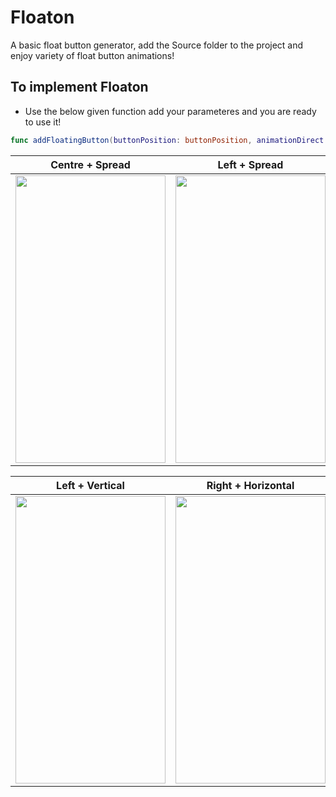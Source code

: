# Floaton

A basic float button generator, add the Source folder to the project and enjoy variety of float button animations!

## To implement Floaton
* Use the below given function add your parameteres and you are ready to use it!
```swift
func addFloatingButton(buttonPosition: buttonPosition, animationDirect: animationDirection, buttonPointSize: CGFloat, imageType: imageType, images:[String], imageSizes:[CGFloat], floatonTintColors: [UIColor], floatonBGColor: [UIColor], view: UIView)
```


| Centre + Spread | Left + Spread |
| -- | -- |
| <img src="https://user-images.githubusercontent.com/56252259/148718669-cb735823-9692-4212-9fd7-0e9b7d390b6a.png" width = 240, height = 460></img> | <img src="https://user-images.githubusercontent.com/56252259/148718671-b5055fde-221d-46da-b004-b431f69fb96f.png" width = 240, height = 460></img>

| Left + Vertical | Right + Horizontal |
| -- | -- |
| <img src="https://user-images.githubusercontent.com/56252259/148718675-5dcaeca6-68d1-4554-af93-bcbe4a632c15.png" width = 240, height = 460></img> | <img src="https://user-images.githubusercontent.com/56252259/148718677-7e78ab2d-a770-40eb-af3e-72c3668a1847.png" width = 240, height = 460></img>|
